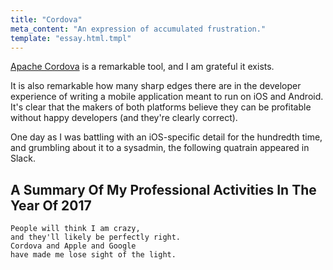 ```yaml
---
title: "Cordova"
meta_content: "An expression of accumulated frustration."
template: "essay.html.tmpl"
---
```


[Apache Cordova](https://cordova.apache.org/) is a remarkable tool, and I am
grateful it exists.

It is also remarkable how many sharp edges there are in the developer
experience of writing a mobile application meant to run on iOS and Android.
It's clear that the makers of both platforms believe they can be profitable
without happy developers (and they're clearly correct).

One day as I was battling with an iOS-specific detail for the hundredth time,
and grumbling about it to a sysadmin, the following quatrain appeared in Slack.

## A Summary Of My Professional Activities In The Year Of 2017

    People will think I am crazy,
    and they'll likely be perfectly right.
    Cordova and Apple and Google
    have made me lose sight of the light.

